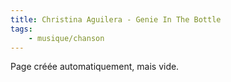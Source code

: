 ```yaml
---
title: Christina Aguilera - Genie In The Bottle
tags:
    - musique/chanson
---
```


Page créée automatiquement, mais vide.
